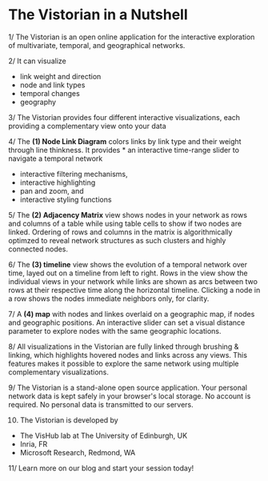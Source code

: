# The Vistorian in a Nutshell


1/ The Vistorian is an open online application for the interactive exploration of multivariate, temporal, and geographical networks. 


2/ It can visualize
* link weight and direction
* node and link types
* temporal changes
* geography


3/ The Vistorian provides four different interactive visualizations, each providing a complementary view onto your data

4/ The **(1) Node Link Diagram** colors links by link type and their weight through line thinkness. It provides * an interactive time-range slider to navigate a temporal network
* interactive filtering mechanisms,
* interactive highlighting
* pan and zoom, and 
* interactive styling functions

5/ The **(2) Adjacency Matrix** view shows nodes in your network as rows and columns of a table while using table cells to show if two nodes are linked. Ordering of rows and columns in the matrix is algorithmically optimzed to reveal network structures as such clusters and highly connected nodes. 

6/ The **(3) timeline** view shows the evolution of a temporal network over time, layed out on a timeline from left to right. Rows in the view show the individual views in your network while links are shown as arcs between two rows at their respective time along the horizontal timeline. Clicking a node in a row shows the nodes immediate neighbors only, for clarity.

7/ A **(4) map** with nodes and linkes overlaid on a geographic map, if nodes and geographic positions. An interactive slider can set a visual distance parameter to explore nodes with the same geographic locations.

8/ All visualizations in the Vistorian are fully linked through brushing & linking, which highlights hovered nodes and links across any views. This features makes it possible to explore the same network using multiple complementary visualizations. 

9/ The Vistorian is a stand-alone open source application. Your personal network data is kept safely in your browser's local storage. No account is required. No personal data is transmitted to our servers. 

10. The Vistorian is developed by 
* The VisHub lab at The University of Edinburgh, UK
* Inria, FR
* Microsoft Research, Redmond, WA

11/ Learn more on our blog and start your session today!

